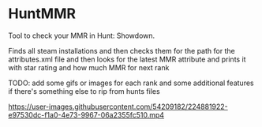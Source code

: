 # HuntMMR
Tool to check your MMR in Hunt: Showdown.

Finds all steam installations and then checks them for the path for the attributes.xml file and then looks for the latest MMR attribute and prints it with star rating and how much MMR for next rank

TODO: add some gifs or images for each rank and some additional features if there's something else to rip from hunts files

https://user-images.githubusercontent.com/54209182/224881922-e97530dc-f1a0-4e73-9967-06a2355fc510.mp4
